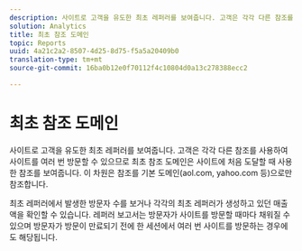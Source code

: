 ```yaml
---
description: 사이트로 고객을 유도한 최초 레퍼러를 보여줍니다. 고객은 각각 다른 참조를 사용하여 사이트를 여러 번 방문할 수 있으므로 최초 참조 도메인은 사이트에 처음 도달할 때 사용한 참조를 보여줍니다. 이 차원은 참조를 기본 도메인(aol.com, yahoo.com 등)으로만 참조합니다.
solution: Analytics
title: 최초 참조 도메인
topic: Reports
uuid: 4a21c2a2-8507-4d25-8d75-f5a5a20409b0
translation-type: tm+mt
source-git-commit: 16ba0b12e0f70112f4c10804d0a13c278388ecc2

---
```



# 최초 참조 도메인

사이트로 고객을 유도한 최초 레퍼러를 보여줍니다. 고객은 각각 다른 참조를 사용하여 사이트를 여러 번 방문할 수 있으므로 최초 참조 도메인은 사이트에 처음 도달할 때 사용한 참조를 보여줍니다. 이 차원은 참조를 기본 도메인(aol.com, yahoo.com 등)으로만 참조합니다.

최초 레퍼러에서 발생한 방문자 수를 보거나 각각의 최초 레퍼러가 생성하고 있던 매출액을 확인할 수 있습니다. 레퍼러 보고서는 방문자가 사이트를 방문할 때마다 채워질 수 있으며 방문자가 방문이 만료되기 전에 한 세션에서 여러 번 사이트를 방문하는 경우에도 해당됩니다.

